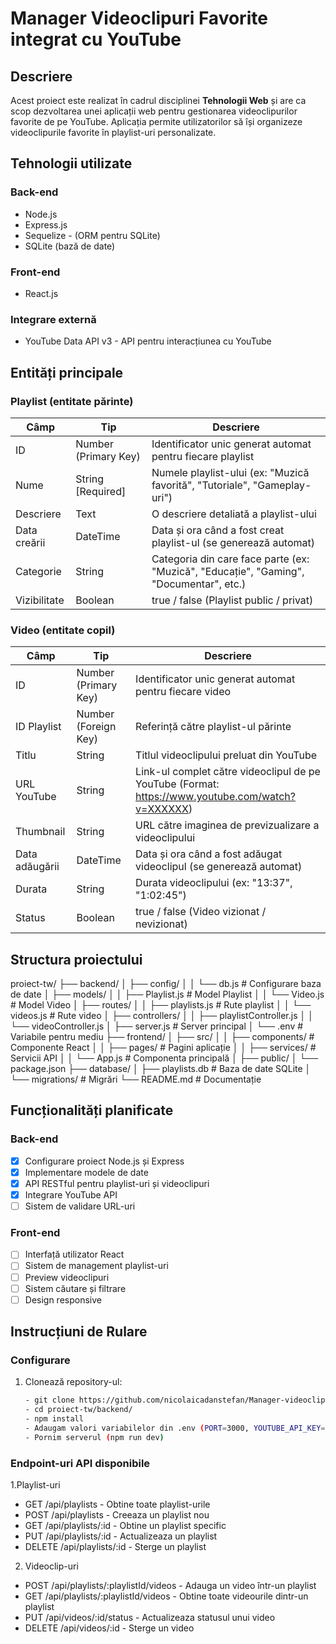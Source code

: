 # Manager Videoclipuri Favorite integrat cu YouTube

## Descriere
Acest proiect este realizat în cadrul disciplinei **Tehnologii Web** și are ca scop dezvoltarea unei aplicații web pentru gestionarea videoclipurilor favorite de pe YouTube. Aplicația permite utilizatorilor să își organizeze videoclipurile favorite în playlist-uri personalizate.

## Tehnologii utilizate

### Back-end
- Node.js
- Express.js
- Sequelize - (ORM pentru SQLite)
- SQLite (bază de date)

### Front-end
- React.js

### Integrare externă
- YouTube Data API v3 - API pentru interacțiunea cu YouTube

## Entități principale

### Playlist (entitate părinte)
| Câmp | Tip | Descriere |
|------|-----|-----------|
| ID | Number (Primary Key) | Identificator unic generat automat pentru fiecare playlist |
| Nume | String [Required] | Numele playlist-ului (ex: "Muzică favorită", "Tutoriale", "Gameplay-uri") |
| Descriere | Text | O descriere detaliată a playlist-ului |
| Data creării | DateTime | Data și ora când a fost creat playlist-ul (se generează automat) |
| Categorie | String | Categoria din care face parte (ex: "Muzică", "Educație", "Gaming", "Documentar", etc.) |
| Vizibilitate | Boolean | true / false (Playlist public / privat) |

### Video (entitate copil)
| Câmp | Tip | Descriere |
|------|-----|-----------|
| ID | Number (Primary Key) | Identificator unic generat automat pentru fiecare video |
| ID Playlist | Number (Foreign Key) | Referință către playlist-ul părinte |
| Titlu | String | Titlul videoclipului preluat din YouTube |
| URL YouTube | String | Link-ul complet către videoclipul de pe YouTube (Format: https://www.youtube.com/watch?v=XXXXXX) |
| Thumbnail | String | URL către imaginea de previzualizare a videoclipului |
| Data adăugării | DateTime | Data și ora când a fost adăugat videoclipul (se generează automat) |
| Durata | String | Durata videoclipului (ex: "13:37", "1:02:45") |
| Status | Boolean | true / false (Video vizionat / nevizionat) |

## Structura proiectului
proiect-tw/
├── backend/
│   ├── config/
│   │   └── db.js           # Configurare baza de date
│   ├── models/
│   │   ├── Playlist.js     # Model Playlist
│   │   └── Video.js        # Model Video
│   ├── routes/
│   │   ├── playlists.js    # Rute playlist
│   │   └── videos.js       # Rute video
│   ├── controllers/
│   │   ├── playlistController.js
│   │   └── videoController.js
│   ├── server.js           # Server principal
│   └── .env                # Variabile pentru mediu
├── frontend/
│   ├── src/
│   │   ├── components/     # Componente React
│   │   ├── pages/         # Pagini aplicație
│   │   ├── services/      # Servicii API
│   │   └── App.js         # Componenta principală
│   ├── public/
│   └── package.json
├── database/
│   ├── playlists.db       # Baza de date SQLite
│   └── migrations/        # Migrări
└── README.md              # Documentație

## Funcționalități planificate

### Back-end
- [x] Configurare proiect Node.js și Express
- [x] Implementare modele de date
- [x] API RESTful pentru playlist-uri și videoclipuri
- [x] Integrare YouTube API
- [ ] Sistem de validare URL-uri

### Front-end
- [ ] Interfață utilizator React
- [ ] Sistem de management playlist-uri
- [ ] Preview videoclipuri
- [ ] Sistem căutare și filtrare
- [ ] Design responsive

## Instrucțiuni de Rulare

### Configurare
1. Clonează repository-ul:
   ```bash
   - git clone https://github.com/nicolaicadanstefan/Manager-videoclipuri-favorite-integrata-cu-Youtube.git
   - cd proiect-tw/backend/
   - npm install
   - Adaugam valori variabilelor din .env (PORT=3000, YOUTUBE_API_KEY=cheia api-ul pentru youtube)
   - Pornim serverul (npm run dev)

### Endpoint-uri API disponibile
1.Playlist-uri
- GET /api/playlists - Obtine toate playlist-urile
- POST /api/playlists - Creeaza un playlist nou
- GET /api/playlists/:id - Obtine un playlist specific
- PUT /api/playlists/:id - Actualizeaza un playlist
- DELETE /api/playlists/:id - Sterge un playlist

2. Videoclip-uri
- POST /api/playlists/:playlistId/videos - Adauga un video într-un playlist
- GET /api/playlists/:playlistId/videos - Obtine toate videourile dintr-un playlist
- PUT /api/videos/:id/status - Actualizeaza statusul unui video
- DELETE /api/videos/:id - Sterge un video